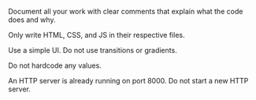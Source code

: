 Document all your work with clear comments that explain what the code does and why.

Only write HTML, CSS, and JS in their respective files.

Use a simple UI. Do not use transitions or gradients.

Do not hardcode any values.

An HTTP server is already running on port 8000. Do not start a new HTTP server.